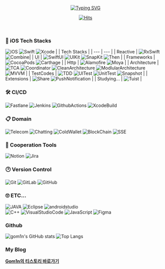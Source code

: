 
<div align="center">

[![Typing SVG](https://readme-typing-svg.demolab.com?font=Jaro&size=30&duration=3000&color=B674FF&background=FFFFFF00&center=true&vCenter=true&multiline=true&random=false&width=435&height=100&lines=Welcome+to;gom1n's+Github)](https://git.io/typing-svg)

[![Hits](https://hits.seeyoufarm.com/api/count/incr/badge.svg?url=https%3A%2F%2Fgithub.com%2Fgom1n&count_bg=%23000000&title_bg=%239829E9&icon=bilibili.svg&icon_color=%23FFFFFF&title=hits&edge_flat=false)](https://hits.seeyoufarm.com)

</div>

<br>

### 📱 iOS Tech Stacks
![iOS](https://img.shields.io/badge/iOS-000000?style=for-the-badge&logo=ios&logoColor=white)
![Swift](https://img.shields.io/badge/swift-F54A2A?style=for-the-badge&logo=swift&logoColor=white)
![Xcode](https://img.shields.io/badge/Xcode-007ACC?style=for-the-badge&logo=Xcode&logoColor=white)
|  | Tech Stacks |
| --- | --- |
| Reactive | ![RxSwift](https://img.shields.io/badge/RxSwift-F54A2A?style=for-the-badge&logo=RxSwift&logoColor=white) ![Combine](https://img.shields.io/badge/Combine-F54A2A?style=for-the-badge&logo=Combine&logoColor=white)|
| UI | ![SwiftUI](https://img.shields.io/badge/SwiftUI-F54A2A?style=for-the-badge&logo=SwiftUI&logoColor=white) ![UIKit](https://img.shields.io/badge/UIKit-F54A2A?style=for-the-badge&logo=UIKit&logoColor=white) ![SnapKit](https://img.shields.io/badge/SnapKit-F54A2A?style=for-the-badge&logo=SnapKit&logoColor=white) ![Then](https://img.shields.io/badge/Then-F54A2A?style=for-the-badge&logo=Then&logoColor=white) |
| Frameworks | ![CocoaPods](https://img.shields.io/badge/CocoaPods-F54A2A?style=for-the-badge&logo=CocoaPods&logoColor=white) ![Carthage](https://img.shields.io/badge/Carthage-F54A2A?style=for-the-badge&logo=Carthage&logoColor=white) |
| Http | ![Alamofire](https://img.shields.io/badge/Alamofire-F54A2A?style=for-the-badge&logo=Alamofire&logoColor=white) ![Moya](https://img.shields.io/badge/Moya-F54A2A?style=for-the-badge&logo=Moya&logoColor=white) |
| Architecture | ![TCA](https://img.shields.io/badge/TCA-F54A2A?style=for-the-badge&logo=TCA&logoColor=white) ![Coordinator](https://img.shields.io/badge/Coordinator-F54A2A?style=for-the-badge&logo=Coordinator&logoColor=white) ![CleanArchitecture](https://img.shields.io/badge/CleanArchitecture-F54A2A?style=for-the-badge&logo=CleanArchitecture&logoColor=white) ![ModlularArchitecture](https://img.shields.io/badge/ModlularArchitecture-F54A2A?style=for-the-badge&logo=ModlularArchitecture&logoColor=white) ![MVVM](https://img.shields.io/badge/MVVM-F54A2A?style=for-the-badge&logo=MVVM&logoColor=white) |
| TestCodes | ![TDD](https://img.shields.io/badge/TDD-F54A2A?style=for-the-badge&logo=TDD&logoColor=white) ![UITest](https://img.shields.io/badge/UITest-F54A2A?style=for-the-badge&logo=UITest&logoColor=white) ![UnitTest](https://img.shields.io/badge/UnitTest-F54A2A?style=for-the-badge&logo=UnitTest&logoColor=white) ![Snapshot](https://img.shields.io/badge/Snapshot-F54A2A?style=for-the-badge&logo=Snapshot&logoColor=white) |
| Extensions | ![Share](https://img.shields.io/badge/Share-F54A2A?style=for-the-badge&logo=Share&logoColor=white) ![PushNotification](https://img.shields.io/badge/PushNotification-F54A2A?style=for-the-badge&logo=PushNotification&logoColor=white) |
| Studying... | ![Tuist](https://img.shields.io/badge/Tuist-F54A2A?style=for-the-badge&logo=Tuist&logoColor=white) |
<br>

### 🛠️ CI/CD
![Fastlane](https://img.shields.io/badge/Fastlane-%232C5263.svg?style=for-the-badge&logo=Fastlane&logoColor=white)
![Jenkins](https://img.shields.io/badge/jenkins-%232C5263.svg?style=for-the-badge&logo=jenkins&logoColor=white)
![GithubActions](https://img.shields.io/badge/GithubActions-%232C5263.svg?style=for-the-badge&logo=GithubActions&logoColor=white)
![XcodeBuild](https://img.shields.io/badge/XcodeBuild-%232C5263.svg?style=for-the-badge&logo=XcodeBuild&logoColor=white)

### 📋 Domain
![Telecom](https://img.shields.io/badge/Telecom-2F3134?style=for-the-badge&logo=Telecom&logoColor=white)
![Chatting](https://img.shields.io/badge/Chatting-2F3134?style=for-the-badge&logo=Chatting&logoColor=white)
![ColdWallet](https://img.shields.io/badge/ColdWallet-2F3134?style=for-the-badge&logo=ColdWallet&logoColor=white)
![BlockChain](https://img.shields.io/badge/BlockChain-2F3134?style=for-the-badge&logo=BlockChain&logoColor=white)
![SSE](https://img.shields.io/badge/SSE-2F3134?style=for-the-badge&logo=SSE&logoColor=white)

### 🤝 Cooperation Tools
![Notion](https://img.shields.io/badge/Notion-%23000000.svg?style=for-the-badge&logo=notion&logoColor=white)
![Jira](https://img.shields.io/badge/jira-%230A0FFF.svg?style=for-the-badge&logo=jira&logoColor=white)

### 🕑 Version Control
![Git](https://img.shields.io/badge/git-%23F05033.svg?style=for-the-badge&logo=git&logoColor=white)
![GitLab](https://img.shields.io/badge/gitlab-%23181717.svg?style=for-the-badge&logo=gitlab&logoColor=white)
![GitHub](https://img.shields.io/badge/github-%23121011.svg?style=for-the-badge&logo=github&logoColor=white)

### 🙄 ETC... 
![JAVA](https://img.shields.io/badge/Java-007396.svg?style=for-the-badge&logo=java&logoColor=white)
![Eclipse](https://img.shields.io/badge/Eclipse-2C2255.svg?style=for-the-badge&logo=Eclipse&logoColor=white)
![androidstudio](https://img.shields.io/badge/AndroidStudio-3DDC84.svg?style=for-the-badge&logo=androidstudio&logoColor=white)
<br>
![C++](https://img.shields.io/badge/C++-00599C.svg?style=for-the-badge&logo=C%2B%2B&logoColor=white)
![VisualStudioCode](https://img.shields.io/badge/VisualStudioCode-007ACC.svg?style=for-the-badge&logo=VisualStudioCode&logoColor=white)
![JavaScript](https://img.shields.io/badge/JavaScript-F7DF1E.svg?style=for-the-badge&logo=JavaScript&logoColor=white)
![Figma](https://img.shields.io/badge/Figma-F24E1E.svg?style=for-the-badge&logo=Figma&logoColor=white)
<br>

### Github
![gom1n's GitHub stats](https://github-readme-stats.vercel.app/api?username=gom1n&show_icons=true&title_color=8e59ff&icon_color=8e59ff&text_color=8e59ff)
![Top Langs](https://github-readme-stats.vercel.app/api/top-langs/?username=gom1n&title_color=8e59ff&icon_color=8e59ff&text_color=8e59ff&layout=donut&langs_count=20&hide=javascript,html,css,java)
### My Blog
[**Gom1n의 티스토리 바로가기**](https://gom1n.tistory.com/)
